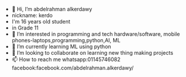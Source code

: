 - 👋 Hi, I’m abdelrahman alkerdawy
- nickname: kerdo
- I'm 16 years old student
- in Grade 11
- 👀 I’m interested in programming and tech hardware/software, mobile phones-laptops,programming,python,AI, ML
- 🌱 I’m currently learning ML using python
- 💞️ I’m looking to collaborate on learning new thing making projects
- 📫 How to reach me whatsapp:01145746082  facebook:facebook.com/abdelrahman.alkerdawy/

<!---
kerdawy/kerdawy is a ✨ special ✨ repository because its `README.md` (this file) appears on your GitHub profile.
You can click the Preview link to take a look at your changes.
--->
